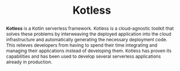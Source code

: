 ---
title: "Kotless"
collection: tools
permalink: /tool/kotless
paperurl: 'https://doi.org/10.1109/ASE.2019.00114'
pdf: 'https://arxiv.org/abs/2105.13866'
tool: 'https://github.com/JetBrains/kotless'
video: 'https://www.youtube.com/watch?v=IMSakPNl3TY'
tag: 'Kotlin serverless framework that aims to reduce the routine of serverless deployment creation by generating it straight from the code of the application itself.'
abstract: '<p><b>Kotless</b> is a Kotlin serverless framework. Kotless is a cloud-agnostic toolkit that solves these problems by interweaving the deployed application into the cloud infrastructure and automatically generating the necessary deployment code. This relieves developers from having to spend their time integrating and managing their applications instead of developing them. Kotless has proven its capabilities and has been used to develop several serverless applications already in production.</p>'
---